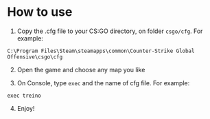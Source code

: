 # How to use

1. Copy the .cfg file to your CS:GO directory, on folder `csgo/cfg`. For example:
```
C:\Program Files\Steam\steamapps\common\Counter-Strike Global Offensive\csgo\cfg
```

2. Open the game and choose any map you like

3. On Console, type `exec` and the name of cfg file. For example:
```
exec treino
```

4. Enjoy!
